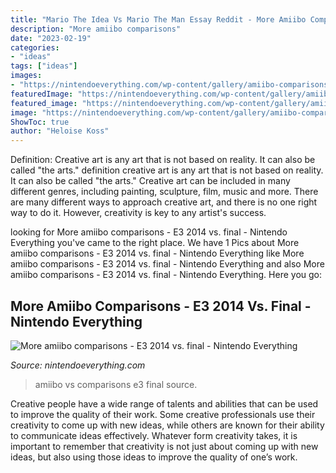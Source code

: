 ```yaml
---
title: "Mario The Idea Vs Mario The Man Essay Reddit - More Amiibo Comparisons"
description: "More amiibo comparisons"
date: "2023-02-19"
categories:
- "ideas"
tags: ["ideas"]
images:
- "https://nintendoeverything.com/wp-content/gallery/amiibo-comparisons/peachdetail.jpg.jpg"
featuredImage: "https://nintendoeverything.com/wp-content/gallery/amiibo-comparisons/peachdetail.jpg.jpg"
featured_image: "https://nintendoeverything.com/wp-content/gallery/amiibo-comparisons/peachdetail.jpg.jpg"
image: "https://nintendoeverything.com/wp-content/gallery/amiibo-comparisons/peachdetail.jpg.jpg"
ShowToc: true
author: "Heloise Koss"
---
```



Definition: Creative art is any art that is not based on reality. It can also be called "the arts."
definition creative art is any art that is not based on reality. It can also be called "the arts." Creative art can be included in many different genres, including painting, sculpture, film, music and more. There are many different ways to approach creative art, and there is no one right way to do it. However, creativity is key to any artist's success.

	

		
looking for More amiibo comparisons - E3 2014 vs. final - Nintendo Everything you've came to the right place. We have 1 Pics about More amiibo comparisons - E3 2014 vs. final - Nintendo Everything like More amiibo comparisons - E3 2014 vs. final - Nintendo Everything and also More amiibo comparisons - E3 2014 vs. final - Nintendo Everything. Here you go:
		
    
## More Amiibo Comparisons - E3 2014 Vs. Final - Nintendo Everything

<img loading=lazy src="https://nintendoeverything.com/wp-content/gallery/amiibo-comparisons/peachdetail.jpg.jpg" onerror="this.onerror=null;this.src='https://tse2.mm.bing.net/th?id=OIP.7rQJEALWOmrVfXnoEqcV5wHaE0&amp;pid=15.1';" alt="More amiibo comparisons - E3 2014 vs. final - Nintendo Everything">

_Source: nintendoeverything.com_

>amiibo vs comparisons e3 final source. 

	

Creative people have a wide range of talents and abilities that can be used to improve the quality of their work. Some creative professionals use their creativity to come up with new ideas, while others are known for their ability to communicate ideas effectively. Whatever form creativity takes, it is important to remember that creativity is not just about coming up with new ideas, but also using those ideas to improve the quality of one’s work.

